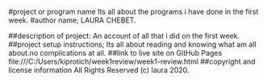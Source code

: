 #project or program name
    Its all about the programs i have done in the first week.
#author name;
     LAURA CHEBET.
   
##description of project:
     An account of all that i did on the first week.
##project setup instructions;
     Its all about reading and knowing what am all about.no complications at all.
##link to live site on GitHub Pages
   file:///C:/Users/kiprotich/week1review/week1-review.html
##copyright and license information
     All Rights Reserved (c) laura 2020.